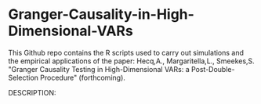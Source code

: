 # Granger-Causality-in-High-Dimensional-VARs

This Github repo contains the R scripts used to carry out simulations and the empirical applications of the paper: Hecq,A., Margaritella,L., Smeekes,S. "Granger Causality Testing in High-Dimensional VARs: a Post-Double-Selection Procedure" (forthcoming).

DESCRIPTION:


